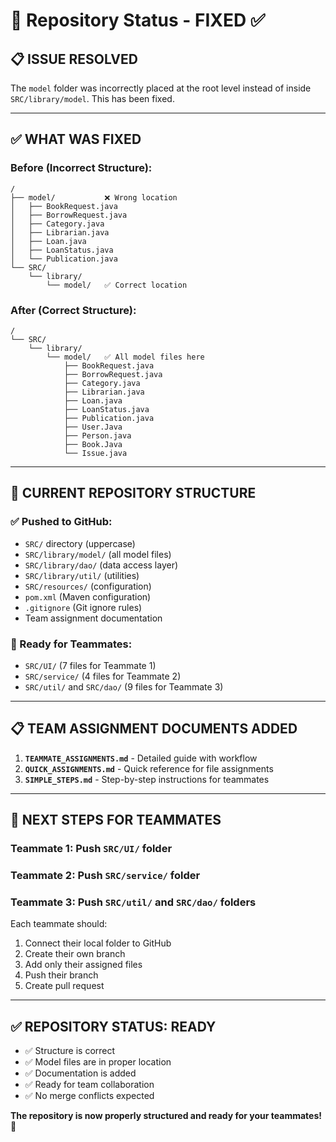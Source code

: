 # 🎯 Repository Status - FIXED ✅

## 📋 **ISSUE RESOLVED**
The `model` folder was incorrectly placed at the root level instead of inside `SRC/library/model`. This has been fixed.

---

## ✅ **WHAT WAS FIXED**

### **Before (Incorrect Structure):**
```
/
├── model/           ❌ Wrong location
│   ├── BookRequest.java
│   ├── BorrowRequest.java
│   ├── Category.java
│   ├── Librarian.java
│   ├── Loan.java
│   ├── LoanStatus.java
│   └── Publication.java
└── SRC/
    └── library/
        └── model/   ✅ Correct location
```

### **After (Correct Structure):**
```
/
└── SRC/
    └── library/
        └── model/   ✅ All model files here
            ├── BookRequest.java
            ├── BorrowRequest.java
            ├── Category.java
            ├── Librarian.java
            ├── Loan.java
            ├── LoanStatus.java
            ├── Publication.java
            ├── User.Java
            ├── Person.java
            ├── Book.Java
            └── Issue.java
```

---

## 📁 **CURRENT REPOSITORY STRUCTURE**

### **✅ Pushed to GitHub:**
- `SRC/` directory (uppercase)
- `SRC/library/model/` (all model files)
- `SRC/library/dao/` (data access layer)
- `SRC/library/util/` (utilities)
- `SRC/resources/` (configuration)
- `pom.xml` (Maven configuration)
- `.gitignore` (Git ignore rules)
- Team assignment documentation

### **🔄 Ready for Teammates:**
- `SRC/UI/` (7 files for Teammate 1)
- `SRC/service/` (4 files for Teammate 2)
- `SRC/util/` and `SRC/dao/` (9 files for Teammate 3)

---

## 📋 **TEAM ASSIGNMENT DOCUMENTS ADDED**

1. **`TEAMMATE_ASSIGNMENTS.md`** - Detailed guide with workflow
2. **`QUICK_ASSIGNMENTS.md`** - Quick reference for file assignments
3. **`SIMPLE_STEPS.md`** - Step-by-step instructions for teammates

---

## 🚀 **NEXT STEPS FOR TEAMMATES**

### **Teammate 1**: Push `SRC/UI/` folder
### **Teammate 2**: Push `SRC/service/` folder  
### **Teammate 3**: Push `SRC/util/` and `SRC/dao/` folders

Each teammate should:
1. Connect their local folder to GitHub
2. Create their own branch
3. Add only their assigned files
4. Push their branch
5. Create pull request

---

## ✅ **REPOSITORY STATUS: READY**

- ✅ Structure is correct
- ✅ Model files are in proper location
- ✅ Documentation is added
- ✅ Ready for team collaboration
- ✅ No merge conflicts expected

**The repository is now properly structured and ready for your teammates! 🎉** 